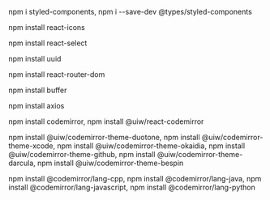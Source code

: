 npm i styled-components,
npm i --save-dev @types/styled-components

npm install react-icons

npm install react-select

npm install uuid

npm install react-router-dom

npm install buffer

npm install axios

npm install codemirror, npm install @uiw/react-codemirror

npm install @uiw/codemirror-theme-duotone,
 npm install @uiw/codemirror-theme-xcode,
 npm install @uiw/codemirror-theme-okaidia,
 npm install @uiw/codemirror-theme-github,
 npm install @uiw/codemirror-theme-darcula,
 npm install @uiw/codemirror-theme-bespin

npm install @codemirror/lang-cpp,
 npm install @codemirror/lang-java,
 npm install @codemirror/lang-javascript,
 npm install @codemirror/lang-python
